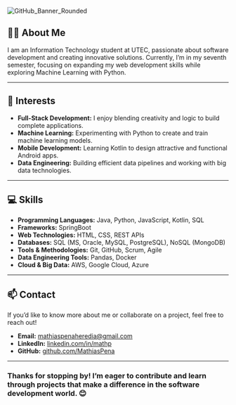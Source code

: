 
![GitHub_Banner_Rounded](https://github.com/user-attachments/assets/4462d216-e933-40e0-9475-df66c1b79b08)
     
## 👨‍💻 **About Me**   
I am an Information Technology student at UTEC, passionate about software development and creating innovative solutions. Currently, I’m in my seventh semester, focusing on expanding my web development skills while exploring Machine Learning with Python.  
   
---         
 
## 🌱 **Interests**    
- **Full-Stack Development:** I enjoy blending creativity and logic to build complete applications.  
- **Machine Learning:** Experimenting with Python to create and train machine learning models.  
- **Mobile Development:** Learning Kotlin to design attractive and functional Android apps.  
- **Data Engineering:** Building efficient data pipelines and working with big data technologies.  

---  

## 💻 **Skills**  
- **Programming Languages:** Java, Python, JavaScript, Kotlin, SQL
- **Frameworks:** SpringBoot
- **Web Technologies:** HTML, CSS, REST APIs  
- **Databases:** SQL (MS, Oracle, MySQL, PostgreSQL), NoSQL (MongoDB)
- **Tools & Methodologies:** Git, GitHub, Scrum, Agile  
- **Data Engineering Tools:** Pandas, Docker  
- **Cloud & Big Data:** AWS, Google Cloud, Azure

---

## 📫 **Contact**  
If you’d like to know more about me or collaborate on a project, feel free to reach out!  
- **Email:** [mathiaspenaheredia@gmail.com](mailto:mathiaspenaheredia@gmail.com)  
- **LinkedIn:** [linkedin.com/in/mathp](https://linkedin.com/in/mathp/)  
- **GitHub:** [github.com/MathiasPena](https://github.com/MathiasPena)  

---  

### Thanks for stopping by! I’m eager to contribute and learn through projects that make a difference in the software development world. 😊

